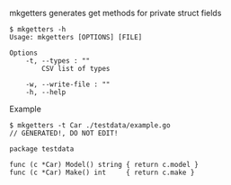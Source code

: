 mkgetters generates get methods for private struct fields

    $ mkgetters -h
    Usage: mkgetters [OPTIONS] [FILE]
    
    Options
        -t, --types : ""
            CSV list of types
    
        -w, --write-file : ""
        -h, --help

Example

    $ mkgetters -t Car ./testdata/example.go
    // GENERATED!, DO NOT EDIT!
    
    package testdata
    
    func (c *Car) Model() string { return c.model }
    func (c *Car) Make() int     { return c.make }
